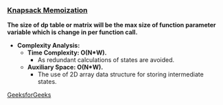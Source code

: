 ### [Knapsack Memoization](https://www.youtube.com/watch?v=fJbIuhs24zQ&list=PL_z_8CaSLPWekqhdCPmFohncHwz8TY2Go&index=4)   
**The size of dp table or matrix will be the max size of function parameter variable which is change in per function call.**   

* **Complexity Analysis:**     
  * **Time Complexity: O(N*W).**    
      * As redundant calculations of states are avoided.     
  * **Auxiliary Space: O(N*W).**   
      * The use of 2D array data structure for storing intermediate states.    
    
[GeeksforGeeks](https://www.geeksforgeeks.org/0-1-knapsack-problem-dp-10/)
